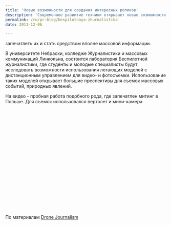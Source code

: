 ```yaml
---
title: 'Новые возможности для создания интересных роликов'
description: 'Современное развитие техники открывает новые возможности для массовой журналистики, когда каждый, кто раньше был читалетем и слушателем новостей, может сам запечатлеть их и стать средством вполне массовой информации.'
permalink: /ru/pr-blog/bespilotnaya-zhurnalistika
date: 2011-12-06

---
```


запечатлеть их и стать средством вполне массовой информации.

В университете Небраски, колледже Журналистики и массовых коммуникаций Линкольна, состоится лаборатория Беспилотной журналистики,  где студенты и молодые специалисты будут исследовать  возможности использования летающих моделей с дистанционным управлением для видео- и фотосъемки. Использование таких моделей открывает большие преспективы для съемок массовых событий, природных явлений.

На видео - пробная работа подобного рода, где запечатлен митинг в Польше. Для съемок использовался вертолет и мини-камера.

<object width="560" height="315"><param name="movie" value="http://www.youtube.com/v/9vOor1xmVDs?version=3&amp;hl=ru_RU"></param><param name="allowFullScreen" value="true"></param><param name="allowscriptaccess" value="always"></param><embed src="http://www.youtube.com/v/9vOor1xmVDs?version=3&amp;hl=ru_RU" type="application/x-shockwave-flash" width="560" height="315" allowscriptaccess="always" allowfullscreen="true"></embed></object>

По материалам <a href="http://dronejournalism.tumblr.com/post/13636595943/what-is-drone-journalism">Drone Journalism</a>

